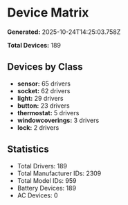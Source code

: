 # Device Matrix

**Generated:** 2025-10-24T14:25:03.758Z

**Total Devices:** 189

## Devices by Class

- **sensor:** 65 drivers
- **socket:** 62 drivers
- **light:** 29 drivers
- **button:** 23 drivers
- **thermostat:** 5 drivers
- **windowcoverings:** 3 drivers
- **lock:** 2 drivers

## Statistics

- Total Drivers: 189
- Total Manufacturer IDs: 2309
- Total Model IDs: 959
- Battery Devices: 189
- AC Devices: 0
